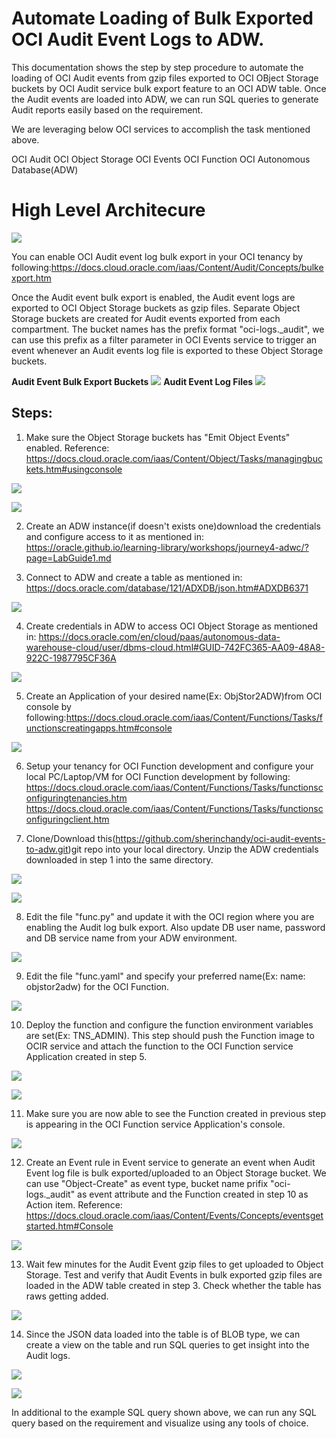 # Automate Loading of Bulk Exported OCI Audit Event Logs to ADW.

This documentation shows the step by step procedure to automate the loading of OCI Audit events from gzip files exported to OCI OBject Storage buckets by OCI Audit service bulk export feature to an OCI ADW table. Once the Audit events are loaded into ADW, we can run SQL queries to generate Audit reports easily based on the requirement.

We are leveraging below OCI services to accomplish the task mentioned above.

OCI Audit 
OCI Object Storage 
OCI Events
OCI Function
OCI Autonomous Database(ADW)

# High Level Architecure

![](images/Audit2ADW_Architecture.png)

You can enable OCI Audit event log bulk export in your OCI tenancy by following:https://docs.cloud.oracle.com/iaas/Content/Audit/Concepts/bulkexport.htm

Once the Audit event bulk export is enabled, the Audit event logs are exported to OCI Object Storage buckets as gzip files. Separate Object Storage buckets are created for Audit events exported from each compartment. The bucket names has the prefix format "oci-logs.\_audit", we can use this prefix as a filter parameter in OCI Events service to trigger an event whenever an Audit events log file is exported to these Object Storage buckets.

**Audit Event Bulk Export Buckets**
![](images/AuditExportBuckets.png)
**Audit Event Log Files**
![](images/AuditLogFiles.png)


## Steps:

1. Make sure the Object Storage buckets has "Emit Object Events" enabled. Reference: https://docs.cloud.oracle.com/iaas/Content/Object/Tasks/managingbuckets.htm#usingconsole

 ![](images/AuditBucketEnableEmit.png)

 ![](images/EnableEmit2.png)

2. Create an ADW instance(if doesn't exists one)download the credentials and configure access to it as mentioned in: https://oracle.github.io/learning-library/workshops/journey4-adwc/?page=LabGuide1.md

3. Connect to ADW and create a table as mentioned in: https://docs.oracle.com/database/121/ADXDB/json.htm#ADXDB6371
   
  ![](images/TableCreate.png)

4. Create credentials in ADW to access OCI Object Storage as mentioned in: https://docs.oracle.com/en/cloud/paas/autonomous-data-warehouse-cloud/user/dbms-cloud.html#GUID-742FC365-AA09-48A8-922C-1987795CF36A
   
  ![](images/CredentialCreate.png)
  
5. Create an Application of your desired name(Ex: ObjStor2ADW)from OCI console by following:https://docs.cloud.oracle.com/iaas/Content/Functions/Tasks/functionscreatingapps.htm#console 

  ![](images/FuncAppCreate.png)

6. Setup your tenancy for OCI Function development and configure your local PC/Laptop/VM for OCI Function development by  following:
https://docs.cloud.oracle.com/iaas/Content/Functions/Tasks/functionsconfiguringtenancies.htm
https://docs.cloud.oracle.com/iaas/Content/Functions/Tasks/functionsconfiguringclient.htm
  
7. Clone/Download this(https://github.com/sherinchandy/oci-audit-events-to-adw.git)git repo into your local directory. Unzip the ADW credentials downloaded in step 1 into the same directory.

  ![](images/DownloadGitRepo.png)
  
  ![](images/UnzipWalltet.png)

8. Edit the file "func.py" and update it with the OCI region where you are enabling the Audit log bulk export. Also update DB user name, password and DB service name from your ADW environment.

  ![](images/UpdateFuncPY.png)

9. Edit the file "func.yaml" and specify your preferred name(Ex: name: objstor2adw) for the OCI Function. 

  ![](images/UpdateFuncYAML.png)

10. Deploy the function and configure the function environment variables are set(Ex: TNS_ADMIN). This step should push the Function image to OCIR service and attach the function to the OCI Function service Application created in step 5.
 
  ![](images/FunctionDeploy.png)
  
  ![](images/UpdateFuncTNSADMIN.png)

11. Make sure you are now able to see the Function created in previous step is appearing in the OCI Function service Application's console. 

  ![](images/AppFunAttachCheck.png)

12. Create an Event rule in Event service to generate an event when Audit Event log file is bulk exported/uploaded to an Object Storage bucket. We can use "Object-Create" as event type, bucket name prifix "oci-logs.\_audit" as event attribute and the Function created in step 10 as Action item. Reference: https://docs.cloud.oracle.com/iaas/Content/Events/Concepts/eventsgetstarted.htm#Console

  ![](images/EventRuleCreate.png)

13. Wait few minutes for the Audit Event gzip files to get uploaded to Object Storage. Test and verify that Audit Events in bulk exported gzip files are loaded in the ADW table created in step 3. Check whether the table has raws getting added.

  ![](images/TableDataCheck.png)

14. Since the JSON data loaded into the table is of BLOB type, we can create a view on the table and run SQL queries to get insight into the Audit logs.

  ![](images/CreateView.png)

  ![](images/QueryViewSQL.png)

In additional to the example SQL query shown above, we can run any SQL query based on the requirement and visualize using any tools of choice.



